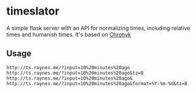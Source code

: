 # timeslator

A simple flask server with an API for normalizing times, including relative
times and humanish times. It's based on [Chronyk](https://github.com/KoffeinFlummi/Chronyk)

## Usage

```
http://ts.raynes.me/?input=10%20minutes%20ago
http://ts.raynes.me/?input=10%20minutes%20ago&tz=8
http://ts.raynes.me/?input=10%20minutes%20ago&
http://ts.raynes.me/?input=10%20minutes%20ago&format=%Y-%m-%d&tz=8
```
